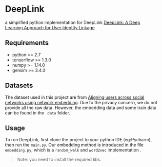 # DeepLink
a simplified python implementation for DeepLink [DeepLink: A Deep Learning Approach for User Identity Linkage](https://ieeexplore.ieee.org/abstract/document/8486231)

## Requirements
- python >= 2.7
- tensorflow >= 1.3.0
- numpy >= 1.14.0
- gensim >= 3.4.0

## Datasets
The dataset used in this project are from [Aligning users across social
networks using network embedding](https://www.ijcai.org/Proceedings/16/Papers/254.pdf). Due to the privacy concern, we do not provide all the raw data. However, the embedding data and some train data can be found in the ` data`  folder.


## Usage
To run DeepLink, first clone the project to your python IDE (eg:Pycharm), then run the `main.py`.
Our embedding method is introduced in the file `embedding.py`, which is a `random_walk` and `word2vec` implementation .
>Note: you need to install the required libs.


